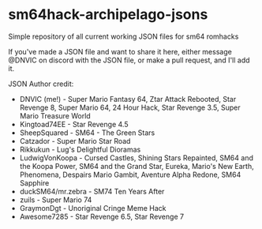 # sm64hack-archipelago-jsons
Simple repository of all current working JSON files for sm64 romhacks

If you've made a JSON file and want to share it here, either message @DNVIC on discord with the JSON file, or make a pull request, and I'll add it.

JSON Author credit:
* DNVIC (me!) - Super Mario Fantasy 64, Ztar Attack Rebooted, Star Revenge 8, Super Mario 64, 24 Hour Hack, Star Revenge 3.5, Super Mario Treasure World
* Kingtoad74EE - Star Revenge 4.5
* SheepSquared - SM64 - The Green Stars
* Catzador - Super Mario Star Road
* Rikkukun - Lug's Delightful Dioramas
* LudwigVonKoopa - Cursed Castles, Shining Stars Repainted, SM64 and the Koopa Power, SM64 and the Grand Star, Eureka, Mario's New Earth, Phenomena, Despairs Mario Gambit, Aventure Alpha Redone, SM64 Sapphire
* duckSM64/mr.zebra - SM74 Ten Years After
* zuils - Super Mario 74
* GraymonDgt - Unoriginal Cringe Meme Hack
* Awesome7285 - Star Revenge 6.5, Star Revenge 7
